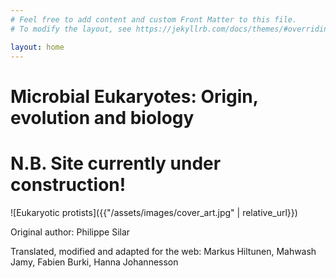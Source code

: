 ```yaml
---
# Feel free to add content and custom Front Matter to this file.
# To modify the layout, see https://jekyllrb.com/docs/themes/#overriding-theme-defaults

layout: home
---
```

# Microbial Eukaryotes: Origin, evolution and biology

# N.B. Site currently under construction!

![Eukaryotic protists]({{"/assets/images/cover_art.jpg" | relative_url}})

Original author: Philippe Silar

Translated, modified and adapted for the web: Markus Hiltunen, Mahwash Jamy, Fabien Burki, Hanna Johannesson
